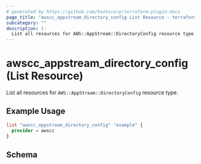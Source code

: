 ```yaml
---
# generated by https://github.com/hashicorp/terraform-plugin-docs
page_title: "awscc_appstream_directory_config List Resource - terraform-provider-awscc"
subcategory: ""
description: |-
  List all resources for AWS::AppStream::DirectoryConfig resource type.
---
```


# awscc_appstream_directory_config (List Resource)

List all resources for `AWS::AppStream::DirectoryConfig` resource type.

## Example Usage

```terraform
list "awscc_appstream_directory_config" "example" {
  provider = awscc
}
```

<!-- schema generated by tfplugindocs -->
## Schema
